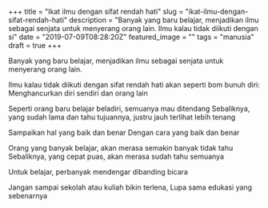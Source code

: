 +++
title = "Ikat ilmu dengan sifat rendah hati"
slug = "ikat-ilmu-dengan-sifat-rendah-hati"
description = "Banyak yang baru belajar, menjadikan ilmu sebagai senjata untuk menyerang orang lain. Ilmu kalau tidak diikuti dengan si"
date = "2019-07-09T08:28:20Z"
featured_image = ""
tags = "manusia"
draft = true
+++ 
 
Banyak yang baru belajar, menjadikan ilmu sebagai senjata untuk menyerang orang lain. 

Ilmu kalau tidak diikuti dengan sifat rendah hati akan seperti bom bunuh diri: Menghancurkan diri sendiri dan orang lain

Seperti orang baru belajar beladiri, semuanya mau ditendang
Sebaliknya, yang sudah lama dan tahu tujuannya, justru jauh terlihat lebih tenang

Sampaikan hal yang baik dan benar
Dengan cara yang baik dan benar

Orang yang banyak belajar, akan merasa semakin banyak tidak tahu
Sebaliknya, yang cepat puas, akan merasa sudah tahu semuanya

Untuk belajar, perbanyak mendengar dibanding bicara

Jangan sampai sekolah atau kuliah bikin terlena,
Lupa sama edukasi yang sebenarnya